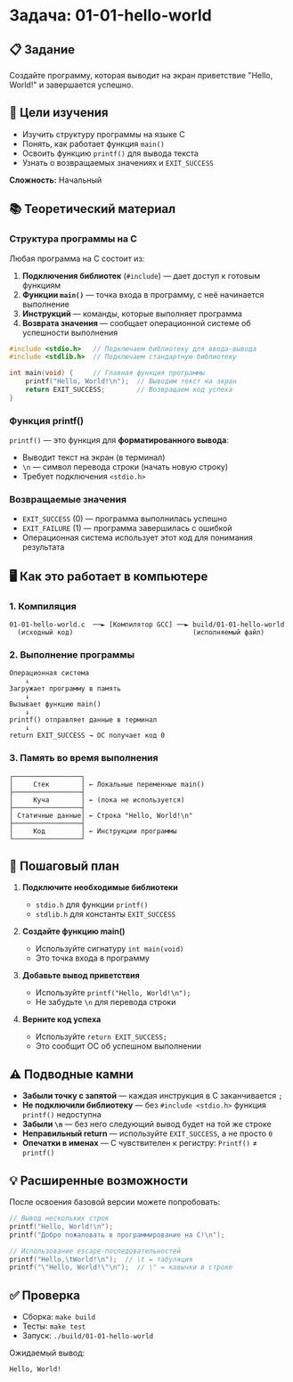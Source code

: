 # Задача: 01-01-hello-world

## 📋 Задание

Создайте программу, которая выводит на экран приветствие "Hello, World!" и завершается успешно.

## 🎯 Цели изучения

- Изучить структуру программы на языке C
- Понять, как работает функция `main()`
- Освоить функцию `printf()` для вывода текста
- Узнать о возвращаемых значениях и `EXIT_SUCCESS`

**Сложность:** Начальный

## 📚 Теоретический материал

### Структура программы на C

Любая программа на C состоит из:

1. **Подключения библиотек** (`#include`) — дает доступ к готовым функциям
2. **Функции `main()`** — точка входа в программу, с неё начинается выполнение
3. **Инструкций** — команды, которые выполняет программа
4. **Возврата значения** — сообщает операционной системе об успешности выполнения

```c
#include <stdio.h>   // Подключаем библиотеку для ввода-вывода
#include <stdlib.h>  // Подключаем стандартную библиотеку

int main(void) {     // Главная функция программы
    printf("Hello, World!\n");  // Выводим текст на экран
    return EXIT_SUCCESS;        // Возвращаем код успеха
}
```

### Функция printf()

`printf()` — это функция для **форматированного вывода**:

- Выводит текст на экран (в терминал)
- `\n` — символ перевода строки (начать новую строку)
- Требует подключения `<stdio.h>`

### Возвращаемые значения

- `EXIT_SUCCESS` (0) — программа выполнилась успешно
- `EXIT_FAILURE` (1) — программа завершилась с ошибкой
- Операционная система использует этот код для понимания результата

## 🖥️ Как это работает в компьютере

### 1. Компиляция

```
01-01-hello-world.c  ──► [Компилятор GCC] ──► build/01-01-hello-world
  (исходный код)                              (исполняемый файл)
```

### 2. Выполнение программы

```
Операционная система
    ↓
Загружает программу в память
    ↓
Вызывает функцию main()
    ↓
printf() отправляет данные в терминал
    ↓
return EXIT_SUCCESS → ОС получает код 0
```

### 3. Память во время выполнения

```
┌─────────────────┐
│     Стек        │ ← Локальные переменные main()
├─────────────────┤
│     Куча        │ ← (пока не используется)
├─────────────────┤
│ Статичные данные│ ← Строка "Hello, World!\n"
├─────────────────┤
│     Код         │ ← Инструкции программы
└─────────────────┘
```

## 🔧 Пошаговый план

1. **Подключите необходимые библиотеки**

   - `stdio.h` для функции `printf()`
   - `stdlib.h` для константы `EXIT_SUCCESS`

2. **Создайте функцию main()**

   - Используйте сигнатуру `int main(void)`
   - Это точка входа в программу

3. **Добавьте вывод приветствия**

   - Используйте `printf("Hello, World!\n");`
   - Не забудьте `\n` для перевода строки

4. **Верните код успеха**
   - Используйте `return EXIT_SUCCESS;`
   - Это сообщит ОС об успешном выполнении

## ⚠️ Подводные камни

- **Забыли точку с запятой** — каждая инструкция в C заканчивается `;`
- **Не подключили библиотеку** — без `#include <stdio.h>` функция `printf()` недоступна
- **Забыли `\n`** — без него следующий вывод будет на той же строке
- **Неправильный return** — используйте `EXIT_SUCCESS`, а не просто `0`
- **Опечатки в именах** — C чувствителен к регистру: `Printf()` ≠ `printf()`

## 💡 Расширенные возможности

После освоения базовой версии можете попробовать:

```c
// Вывод нескольких строк
printf("Hello, World!\n");
printf("Добро пожаловать в программирование на C!\n");

// Использование escape-последовательностей
printf("Hello,\tWorld!\n");  // \t = табуляция
printf("\"Hello, World!\"\n");  // \" = кавычки в строке
```

## ✅ Проверка

- Сборка: `make build`
- Тесты: `make test`
- Запуск: `./build/01-01-hello-world`

Ожидаемый вывод:

```
Hello, World!
```

